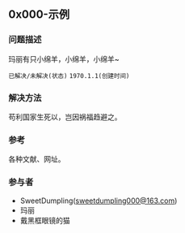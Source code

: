 ## 0x000-示例

### 问题描述

玛丽有只小绵羊，小绵羊，小绵羊~

 `已解决/未解决(状态)`  `1970.1.1(创建时间)` 

### 解决方法

苟利国家生死以，岂因祸福趋避之。

### 参考

各种文献、网址。

### 参与者

- SweetDumpling(<sweetdumpling000@163.com>)
- 玛丽
- 戴黑框眼镜的猫

